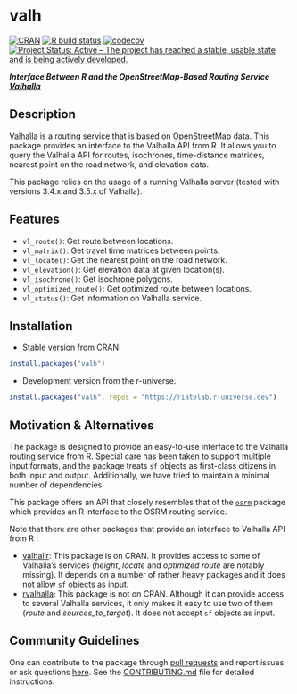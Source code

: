 
# valh

[![CRAN](https://www.r-pkg.org/badges/version/valh)](https://CRAN.R-project.org/package=valh)
[![R build
status](https://github.com/riatelab/valh/actions/workflows/check-standard.yaml/badge.svg)](https://github.com/riatelab/valh/actions)
[![codecov](https://codecov.io/gh/riatelab/valh/graph/badge.svg)](https://app.codecov.io/gh/riatelab/valh)
[![Project Status: Active – The project has reached a stable, usable
state and is being actively
developed.](https://www.repostatus.org/badges/latest/active.svg)](https://www.repostatus.org/#active)

***Interface Between R and the OpenStreetMap-Based Routing Service
[Valhalla](https://valhalla.github.io/valhalla/)***

## Description

[Valhalla](https://valhalla.github.io/valhalla/) is a routing service
that is based on OpenStreetMap data. This package provides an interface
to the Valhalla API from R. It allows you to query the Valhalla API for
routes, isochrones, time-distance matrices, nearest point on the road
network, and elevation data.

This package relies on the usage of a running Valhalla server (tested
with versions 3.4.x and 3.5.x of Valhalla).

## Features

- `vl_route()`: Get route between locations.
- `vl_matrix()`: Get travel time matrices between points.
- `vl_locate()`: Get the nearest point on the road network.
- `vl_elevation()`: Get elevation data at given location(s).
- `vl_isochrone()`: Get isochrone polygons.
- `vl_optimized_route()`: Get optimized route between locations.
- `vl_status()`: Get information on Valhalla service.

## Installation

- Stable version from CRAN:

``` r
install.packages("valh")
```

- Development version from the r-universe.

``` r
install.packages("valh", repos = "https://riatelab.r-universe.dev")
```

<!-- ## Demo -->
<!-- This is a short overview of the main features of `valh`. The dataset -->
<!-- used here is shipped with the package, it is a sample of 100 random -->
<!-- pharmacies in Berlin ([© OpenStreetMap -->
<!-- contributors](https://www.openstreetmap.org/copyright/en)) stored in a -->
<!-- [geopackage](https://www.geopackage.org/) file. -->
<!-- - `vl_matrix()` gives access to the *sources_to_targets* Valhalla service. In this -->
<!--   example we use this function to get the median time needed to access ... -->
<!-- - `vl_route()` is used to compute the shortest route between two -->
<!--   points. Here we compute the shortest route between ... -->
<!-- - `vl_optimized_route()` can be used to resolve the travelling salesman problem, -->
<!--   it gives the shortest trip between a set of unordered points. In this -->
<!--   example we want to obtain the shortest trip between ... -->
<!-- - `vl_locate()` gives access to the *locate* Valhalla service. It returns -->
<!--   the nearest points on the street network from any point. Here we will -->
<!--   get the nearest point on the network from a couple of coordinates. -->
<!-- - `vl_isochrone()` computes areas that are reachable within a given -->
<!--   time span from a point and returns the reachable regions as polygons. -->
<!--   These areas of equal travel time are called isochrones. Here we -->
<!--   compute the isochrones from a specific point defined by its longitude -->
<!--   and latitude. -->

## Motivation & Alternatives

The package is designed to provide an easy-to-use interface to the
Valhalla routing service from R. Special care has been taken to support
multiple input formats, and the package treats `sf` objects as
first-class citizens in both input and output. Additionally, we have
tried to maintain a minimal number of dependencies.

This package offers an API that closely resembles that of the
[`osrm`](https://github.com/riatelab/osrm) package which provides an R
interface to the OSRM routing service.

Note that there are other packages that provide an interface to Valhalla
API from R :

- [valhallr](https://github.com/chris31415926535/valhallr/): This
  package is on CRAN. It provides access to some of Valhalla’s services
  (*height*, *locate* and *optimized route* are notably missing). It
  depends on a number of rather heavy packages and it does not allow
  `sf` objects as input.
- [rvalhalla](https://github.com/Robinlovelace/rvalhalla): This package
  is not on CRAN. Although it can provide access to several Valhalla
  services, it only makes it easy to use two of them (*route* and
  *sources_to_target*). It does not accept `sf` objects as input.

## Community Guidelines

One can contribute to the package through [pull
requests](https://github.com/riatelab/valh/pulls) and report issues or
ask questions [here](https://github.com/riatelab/valh/issues). See the
[CONTRIBUTING.md](https://github.com/riatelab/valh/blob/master/CONTRIBUTING.md)
file for detailed instructions.
